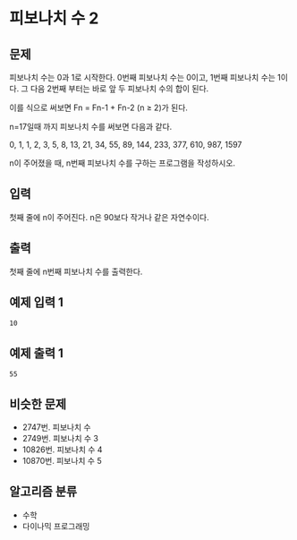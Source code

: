 # 피보나치 수 2
## 문제
피보나치 수는 0과 1로 시작한다. 0번째 피보나치 수는 0이고, 1번째 피보나치 수는 1이다. 그 다음 2번째 부터는 바로 앞 두 피보나치 수의 합이 된다.

이를 식으로 써보면 Fn = Fn-1 + Fn-2 (n ≥ 2)가 된다.

n=17일때 까지 피보나치 수를 써보면 다음과 같다.

0, 1, 1, 2, 3, 5, 8, 13, 21, 34, 55, 89, 144, 233, 377, 610, 987, 1597

n이 주어졌을 때, n번째 피보나치 수를 구하는 프로그램을 작성하시오.

## 입력
첫째 줄에 n이 주어진다. n은 90보다 작거나 같은 자연수이다.

## 출력
첫째 줄에 n번째 피보나치 수를 출력한다.

## 예제 입력 1 
```
10
```
## 예제 출력 1 
```
55
```
## 비슷한 문제
* 2747번. 피보나치 수
* 2749번. 피보나치 수 3
* 10826번. 피보나치 수 4
* 10870번. 피보나치 수 5
## 알고리즘 분류
* 수학
* 다이나믹 프로그래밍